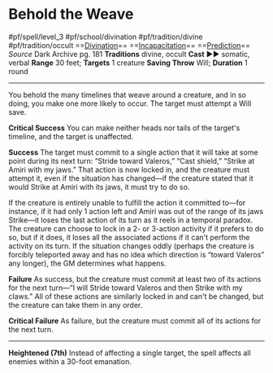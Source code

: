 # Behold the Weave
#pf/spell/level_3 #pf/school/divination #pf/tradition/divine #pf/tradition/occult
==[Divination](../../../Traits/Divination.md)== ==[Incapacitation](../../../Traits/Incapacitation.md)== ==[Prediction](../../../Traits/Prediction.md)==
*Source* Dark Archive pg. 181
**Traditions** divine, occult
**Cast** ►► somatic, verbal
**Range** 30 feet; **Targets** 1 creature
**Saving Throw** Will; **Duration** 1 round

---
You behold the many timelines that weave around a creature, and in so doing, you make one more likely to occur. The target must attempt a Will save.

**Critical Success** You can make neither heads nor tails of the target's timeline, and the target is unaffected.

**Success** The target must commit to a single action that it will take at some point during its next turn: “Stride toward Valeros,” “Cast shield,” “Strike at Amiri with my jaws.” That action is now locked in, and the creature must attempt it, even if the situation has changed—if the creature stated that it would Strike at Amiri with its jaws, it must try to do so. 

If the creature is entirely unable to fulfill the action it committed to—for instance, if it had only 1 action left and Amiri was out of the range of its jaws Strike—it loses the last action of its turn as it reels in a temporal paradox. The creature can choose to lock in a 2- or 3-action activity if it prefers to do so, but if it does, it loses all the associated actions if it can't perform the activity on its turn. If the situation changes oddly (perhaps the creature is forcibly teleported away and has no idea which direction is “toward Valeros” any longer), the GM determines what happens.

**Failure** As success, but the creature must commit at least two of its actions for the next turn—“I will Stride toward Valeros and then Strike with my claws.” All of these actions are similarly locked in and can't be changed, but the creature can take them in any order.

**Critical Failure** As failure, but the creature must commit all of its actions for the next turn.

<hr>

**Heightened (7th)** Instead of affecting a single target, the spell affects all enemies within a 30-foot emanation.